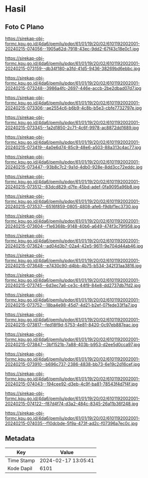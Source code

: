 # Hasil

## Foto C Plano

https://sirekap-obj-formc.kpu.go.id/4da6/pemilu/pdpr/61/01/19/20/02/6101192002001-20240215-074056--1905a62d-7918-43ec-9dd2-67f43c18e0c1.jpg

https://sirekap-obj-formc.kpu.go.id/4da6/pemilu/pdpr/61/01/19/20/02/6101192002001-20240215-073159--db34f180-a3fd-41d5-9436-38269bd6ebbc.jpg

https://sirekap-obj-formc.kpu.go.id/4da6/pemilu/pdpr/61/01/19/20/02/6101192002001-20240215-073248--3986a4fc-2697-446e-accb-2be2dbad07d7.jpg

https://sirekap-obj-formc.kpu.go.id/4da6/pemilu/pdpr/61/01/19/20/02/6101192002001-20240215-073306--ae2554c6-b6b9-4c8b-b5e3-cbfe7732797e.jpg

https://sirekap-obj-formc.kpu.go.id/4da6/pemilu/pdpr/61/01/19/20/02/6101192002001-20240215-073345--1a2d1850-2c71-4c6f-9978-ac8872dd1689.jpg

https://sirekap-obj-formc.kpu.go.id/4da6/pemilu/pdpr/61/01/19/20/02/6101192002001-20240215-073419--4a0e6d74-85c9-48e6-a503-88a313c4ac77.jpg

https://sirekap-obj-formc.kpu.go.id/4da6/pemilu/pdpr/61/01/19/20/02/6101192002001-20240215-073447--93b8c7c2-9a1d-4db0-928e-8dd3cc72eddc.jpg

https://sirekap-obj-formc.kpu.go.id/4da6/pemilu/pdpr/61/01/19/20/02/6101192002001-20240215-073512--83dcd829-d7fe-45bd-adef-0fa9095a96b8.jpg

https://sirekap-obj-formc.kpu.go.id/4da6/pemilu/pdpr/61/01/19/20/02/6101192002001-20240215-073537--6516f859-0805-4808-afe6-f9dbf1ec3730.jpg

https://sirekap-obj-formc.kpu.go.id/4da6/pemilu/pdpr/61/01/19/20/02/6101192002001-20240215-073604--f1e6368b-9148-40b6-a649-474f3c79f958.jpg

https://sirekap-obj-formc.kpu.go.id/4da6/pemilu/pdpr/61/01/19/20/02/6101192002001-20240215-073624--ad04d3b7-02a4-42e5-9611-9e704d44ab46.jpg

https://sirekap-obj-formc.kpu.go.id/4da6/pemilu/pdpr/61/01/19/20/02/6101192002001-20240215-073648--e7430c90-d4bb-4b75-b534-342f31aa3816.jpg

https://sirekap-obj-formc.kpu.go.id/4da6/pemilu/pdpr/61/01/19/20/02/6101192002001-20240215-073745--6d3ec7a6-ce3c-44f9-84e8-dd2737db7fd2.jpg

https://sirekap-obj-formc.kpu.go.id/4da6/pemilu/pdpr/61/01/19/20/02/6101192002001-20240215-073752--18ba4e98-45d7-4d21-b2ef-07fede33f1a7.jpg

https://sirekap-obj-formc.kpu.go.id/4da6/pemilu/pdpr/61/01/19/20/02/6101192002001-20240215-073817--fed18f9d-5753-4e81-8420-0c97eb887eac.jpg

https://sirekap-obj-formc.kpu.go.id/4da6/pemilu/pdpr/61/01/19/20/02/6101192002001-20240215-073847--3bf1521b-7a88-403b-b953-d2ee5d0cca97.jpg

https://sirekap-obj-formc.kpu.go.id/4da6/pemilu/pdpr/61/01/19/20/02/6101192002001-20240215-073910--b696c737-2386-4838-bb73-6e19c2d16cef.jpg

https://sirekap-obj-formc.kpu.go.id/4da6/pemilu/pdpr/61/01/19/20/02/6101192002001-20240215-074043--194cee92-d3eb-4c9f-ba81-78543f4d7f4f.jpg

https://sirekap-obj-formc.kpu.go.id/4da6/pemilu/pdpr/61/01/19/20/02/6101192002001-20240215-074122--f87d4f74-d3a2-484c-8345-26a11b36f248.jpg

https://sirekap-obj-formc.kpu.go.id/4da6/pemilu/pdpr/61/01/19/20/02/6101192002001-20240215-074035--f10dcbde-5f9a-473f-ad2c-f07396a7ec0c.jpg


## Metadata

| Key        | Value               |
| ---------- | ------------------- |
| Time Stamp | 2024-02-17 13:05:41 |
| Kode Dapil | 6101                |



